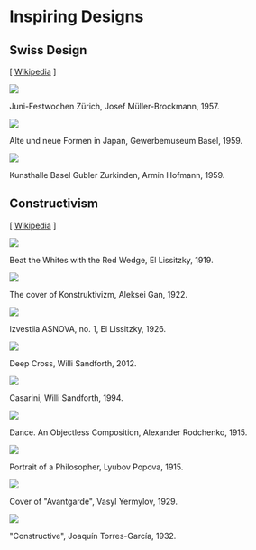 # Inspiring Designs


## Swiss Design

[ [Wikipedia](https://en.wikipedia.org/wiki/International_Typographic_Style) ]


![](swiss-design/1957-juni-festwochen-zürich--josef-müller-brockmann.jpg)

Juni-Festwochen Zürich, Josef Müller-Brockmann, 1957.


![](swiss-design/1959-alte-und-neue-formen-in-japan--gewerbemuseum-basel.jpg)

Alte und neue Formen in Japan, Gewerbemuseum Basel, 1959.


![](swiss-design/1959-kunsthalle-basel-gubler-zurkinden--armin-hofmann.jpg)

Kunsthalle Basel Gubler Zurkinden, Armin Hofmann, 1959.


## Constructivism

[ [Wikipedia](https://en.wikipedia.org/wiki/Constructivism_(art)) ]


![](constructivism/1919-beat-the-whites-with-the-red-wedge--el-lissitzky.jpg)

Beat the Whites with the Red Wedge, El Lissitzky, 1919.


![](constructivism/1922-the-cover-of-konstruktivizm--aleksei-gan.jpg)

The cover of Konstruktivizm, Aleksei Gan, 1922.


![](constructivism/1926-izvestiia-asnova-no-1--el-lissitzky.jpg)

Izvestiia ASNOVA, no. 1, El Lissitzky, 1926.


![](constructivism/2012-deep-cross--willi-sandforth.jpg)

Deep Cross, Willi Sandforth, 2012.


![](constructivism/1994-casarini--willi-sandforth.jpg)

Casarini, Willi Sandforth, 1994.


![](constructivism/1915-dance-an-objectless-composition--alexander-rodchenko.jpg)

Dance. An Objectless Composition, Alexander Rodchenko, 1915.


![](constructivism/1915-portrait-of-a-philosopher--lyubov-popova.jpg)

Portrait of a Philosopher, Lyubov Popova, 1915.


![](constructivism/1929-cover-of-avantgarde--vasyl-yermylov.jpg)

Cover of "Avantgarde", Vasyl Yermylov, 1929.

![](constructivism/1932-constructive-joaquín-torres-garcía.jpg)

"Constructive", Joaquín Torres-García, 1932.
